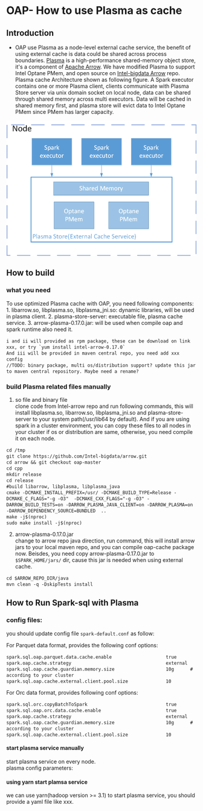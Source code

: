 # OAP- How to use Plasma as cache
## Introduction
- OAP use Plasma as a node-level external cache service, the benefit of using external cache is data could be shared across process boundaries. [Plasma](http://arrow.apache.org/blog/2017/08/08/plasma-in-memory-object-store/) is a high-performance shared-memory object store, it's a component of [Apache Arrow](https://github.com/apache/arrow). We have modified Plasma to support Intel Optane PMem, and open source on [Intel-bigdata Arrow](https://github.com/Intel-bigdata/arrow/tree/oap-master) repo. Plasma cache Architecture shown as following figure. A Spark executor contains one or more Plasma client, clients communicate with Plasma Store server via unix domain socket on local node, data can be shared through shared memory across multi executors. Data will be cached in shared memory first, and plasma store will evict data to Intel Optane PMem since PMem has larger capacity.   
 
![Plasma_Architecture](./image/plasma.png)


## How to build
### what you need 
To use optimized Plasma cache with OAP, you need following components:
    1. libarrow.so, libplasma.so, libplasma_jni.so: dynamic libraries, will be used in plasma client.
    2. plasma-store-server: executable file, plasma cache service.
    3. arrow-plasma-0.17.0.jar: will be used when compile oap and spark runtime also need it. 
    
    i and ii will provided as rpm package, these can be download on link xxx, or try `yum install intel-arrow-0.17.0`   
    And iii will be provided in maven central repo, you need add xxx config     
    //TODO: binary package, multi os/distribution support? update this jar to maven central repository. Maybe need a rename?
   
### build Plasma related files manually
1. so file and binary file  
  clone code from Intel-arrow repo and run following commands, this will install libplasma.so, libarrow.so, libplasma_jni.so and plasma-store-server to your system path(/usr/lib64 by default). And if you are using spark in a cluster environment, you can copy these files to all nodes in your cluster if os or distribution are same, otherwise, you need compile it on each node.
  
```
cd /tmp
git clone https://github.com/Intel-bigdata/arrow.git
cd arrow && git checkout oap-master
cd cpp
mkdir release
cd release
#build libarrow, libplasma, libplasma_java
cmake -DCMAKE_INSTALL_PREFIX=/usr/ -DCMAKE_BUILD_TYPE=Release -DCMAKE_C_FLAGS="-g -O3"  -DCMAKE_CXX_FLAGS="-g -O3" -DARROW_BUILD_TESTS=on -DARROW_PLASMA_JAVA_CLIENT=on -DARROW_PLASMA=on -DARROW_DEPENDENCY_SOURCE=BUNDLED  ..
make -j$(nproc)
sudo make install -j$(nproc)
```

2. arrow-plasma-0.17.0.jar  
   change to arrow repo java direction, run command, this will install arrow jars to your local maven repo, and you can compile oap-cache package now. Beisdes, you need copy arrow-plasma-0.17.0.jar to `$SPARK_HOME/jars/` dir, cause this jar is needed when using external cache.
   
```
cd $ARROW_REPO_DIR/java
mvn clean -q -DskipTests install
```

    

## How to Run Spark-sql with Plasma

### config files:
you should update config file `spark-default.conf` as follow:

For Parquet data format, provides the following conf options:

```
spark.sql.oap.parquet.data.cache.enable                    true 
spark.oap.cache.strategy                                   external
spark.sql.oap.cache.guardian.memory.size                   10g      # according to your cluster
spark.sql.oap.cache.external.client.pool.size              10
```

For Orc data format, provides following conf options:

```
spark.sql.orc.copyBatchToSpark                             true 
spark.sql.oap.orc.data.cache.enable                        true 
spark.oap.cache.strategy                                   external 
spark.sql.oap.cache.guardian.memory.size                   10g      # according to your cluster
spark.sql.oap.cache.external.client.pool.size              10
```


#### start plasma service manually
 start plasma service on every node.    
 plasma config parameters:  

#### using yarn start plamsa service
 we can use yarn(hadoop version >= 3.1) to start plasma service, you should provide a yaml file like xxx.
 
 
  
  
  